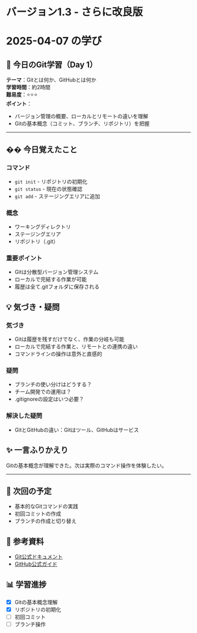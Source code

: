 # バージョン1.3 - さらに改良版

# 2025-04-07 の学び

## 📘 今日のGit学習（Day 1）

**テーマ**：Gitとは何か、GitHubとは何か  
**学習時間**：約2時間  
**難易度**：⭐️⭐️⭐️  
**ポイント**：  
- バージョン管理の概要、ローカルとリモートの違いを理解
- Gitの基本概念（コミット、ブランチ、リポジトリ）を把握

---

## �� 今日覚えたこと

### コマンド
- `git init` - リポジトリの初期化
- `git status` - 現在の状態確認
- `git add` - ステージングエリアに追加

### 概念
- ワーキングディレクトリ
- ステージングエリア
- リポジトリ（.git）

### 重要ポイント
- Gitは分散型バージョン管理システム
- ローカルで完結する作業が可能
- 履歴は全て.gitフォルダに保存される

## 💡 気づき・疑問

### 気づき
- Gitは履歴を残すだけでなく、作業の分岐も可能
- ローカルで完結する作業と、リモートとの連携の違い
- コマンドラインの操作は意外と直感的

### 疑問
- ブランチの使い分けはどうする？
- チーム開発での運用は？
- .gitignoreの設定はいつ必要？

### 解決した疑問
- GitとGitHubの違い：Gitはツール、GitHubはサービス

## ✨ 一言ふりかえり

Gitの基本概念が理解できた。次は実際のコマンド操作を体験したい。

---

## 📝 次回の予定
- 基本的なGitコマンドの実践
- 初回コミットの作成
- ブランチの作成と切り替え

## 🔗 参考資料
- [Git公式ドキュメント](https://git-scm.com/doc)
- [GitHub公式ガイド](https://guides.github.com/)

## 📊 学習進捗
- [x] Gitの基本概念理解
- [x] リポジトリの初期化
- [ ] 初回コミット
- [ ] ブランチ操作